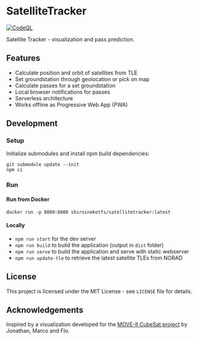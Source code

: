 # SatelliteTracker

[![CodeQL](https://github.com/shiroinekotfs/SatelliteTracker/actions/workflows/codeql.yml/badge.svg)](https://github.com/shiroinekotfs/SatelliteTracker/actions/workflows/codeql.yml)

Satellite Tracker - visualization and pass prediction.

## Features

- Calculate position and orbit of satellites from TLE
- Set groundstation through geolocation or pick on map
- Calculate passes for a set groundstation
- Local browser notifications for passes
- Serverless architecture
- Works offline as Progressive Web App (PWA)

## Development

### Setup

Initialize submodules and install npm build dependencies:

```shell
git submodule update --init
npm ci
```

### Run

#### Run from Docker

```shell
docker run -p 8080:8080 shiroinekotfs/satellitetracker:latest
```

#### Locally

- `npm run start` for the dev server
- `npm run build` to build the application (output in `dist` folder)
- `npm run serve` to build the application and serve with static webserver
- `npm run update-tle` to retrieve the latest satellite TLEs from NORAD

## License

This project is licensed under the MIT License - see `LICENSE` file for details.

## Acknowledgements

Inspired by a visualization developed for the [MOVE-II CubeSat project](https://www.move2space.de) by Jonathan, Marco and Flo.
